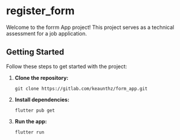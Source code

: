 # register_form

Welcome to the forrm App project! This project serves as a technical assessment for a job application.

## Getting Started

Follow these steps to get started with the project:

1.  **Clone the repository:**
    
    `git clone https://gitlab.com/keaunthz/form_app.git` 
   
    
2.  **Install dependencies:**
    
    `flutter pub get` 
    
3.  **Run the app:**
    
    `flutter run`

